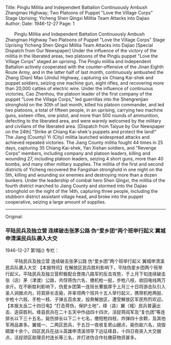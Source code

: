 Title: Pinglu Militia and Independent Battalion Continuously Ambush Zhangmao Highway; Two Platoons of Puppet "Love the Village Corps" Stage Uprising; Yicheng Shen Qingxi Militia Team Attacks into Dajiao
Author:
Date: 1946-12-27
Page: 1

　　Pinglu Militia and Independent Battalion
    Continuously Ambush Zhangmao Highway
    Two Platoons of Puppet "Love the Village Corps" Stage Uprising
    Yicheng Shen Qingxi Militia Team Attacks into Dajiao
    [Special Dispatch from Our Newspaper] Under the influence of the victory of the militia in the liberated areas, two platoons of the Pinglu puppet "Love the Village Corps" staged an uprising. The Pinglu militia and Independent Battalion actively cooperated with the counter-offensive of the Jinan Eighth Route Army, and in the latter half of last month, continuously ambushed the Zhang (Dian) Mao (Jindu) Highway, capturing six Chiang Kai-shek and puppet soldiers, seizing one machine gun, eight rifles, and recovering more than 20,000 catties of electric wire. Under the influence of continuous victories, Cao Zhenhou, the platoon leader of the first company of the puppet "Love the Village Corps," led guerrillas into the Shengrenjian stronghold on the 30th of last month, killed his platoon commander, and led two platoons, a total of fifteen people, in an uprising, carrying two machine guns, sixteen rifles, one pistol, and more than 500 rounds of ammunition, defecting to the liberated area, and were warmly welcomed by the military and civilians of the liberated area.
    [Dispatch from Taiyue by Our Newspaper on the 24th] "Strike at Chiang Kai-shek's puppets and protect the land!" The Jiang (County) Yi (City) militia launched widespread attacks and achieved repeated victories. The Jiang County militia fought 44 times in 25 days, capturing 35 Chiang Kai-shek, Yan Xishan soldiers, and "Revenge Corps" members, including company and platoon leaders, killing and wounding 27, including platoon leaders, seizing 4 short guns, more than 40 bombs, and many other military supplies. The militia of the first and second districts of Yicheng recovered the Fangshan stronghold in one night on the 5th, killing and wounding six enemies and destroying more than a dozen bunkers. Under the leadership of combat hero Shen Qingxi, the militia of the fourth district marched to Jiang County and stormed into the Dajiao stronghold on the night of the 14th, capturing three people, including the stubborn district assistant village head, and broke into the puppet cooperative, seizing a large amount of supplies.



<hr /> 

Original: 


### 平陆民兵及独立营  连续破击张茅公路  伪“爱乡团”两个班举行起义  翼城申清溪民兵队袭入大交

1946-12-27
第1版()
专栏：

　　平陆民兵及独立营
    连续破击张茅公路
    伪“爱乡团”两个班举行起义
    翼城申清溪民兵队袭入大交
    【本报特讯】在解放区民兵胜利影响下，平陆伪爱乡团两个班举行起义。平陆民兵及独立营积极配合晋南八路军的反击攻势，于上月下旬连续破击张（店）茅（津渡）公路，共俘蒋伪六名、缴机枪一挺，步枪八枝，收回电线两万余斤。在不断胜利影响下，伪爱乡团第一连班长曹振厚于上月三十日将游击队引入圣人涧据点内，将其排长击毙，并率领两个班共十五人举行起义，携带机枪两挺、步枪十六枝、手枪一枝、子弹五百余发，投奔解放区，遭受解放区军民热烈欢迎。
    【本报太岳二十四日电】“打击蒋伪，保护土地”，绛（县）翼（城）民兵普遍出击、迭获胜利。绛县民兵在二十五天中作战四十四次，活捉蒋阎军及“复仇团”等连排长以下三十五名，毙伤排长以下二十七名，缴短枪四枝，炸弹四十余颗，及其他军用品甚多。翼城一、二两区民兵，于五日一夜收复房山据点，毙伤敌六名，烧毁碉堡十余个。四区民兵在战斗英雄申清溪领导下远征绛县，十四日夜突入大交据点，活捉顽区助理员村连长等三名，并打进伪合作社缴获物资甚多。
